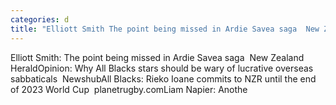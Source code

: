 ```yaml
---
categories: d
title: "Elliott Smith The point being missed in Ardie Savea saga  New Zealand Herald"
---
```

Elliott Smith: The point being missed in Ardie Savea saga&nbsp;&nbsp;New Zealand HeraldOpinion: Why All Blacks stars should be wary of lucrative overseas sabbaticals&nbsp;&nbsp;NewshubAll Blacks: Rieko Ioane commits to NZR until the end of 2023 World Cup&nbsp;&nbsp;planetrugby.comLiam Napier: Anothe